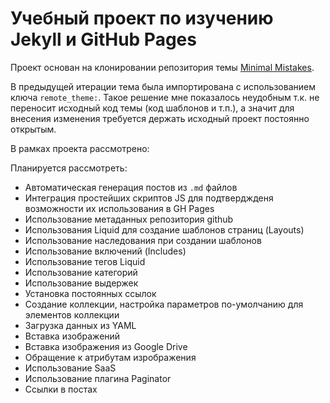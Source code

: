# Учебный проект по изучению Jekyll и GitHub Pages

Проект основан на клонировании репозитория темы [Minimal Mistakes](https://github.com/mmistakes/minimal-mistakes). 

В предыдущей итерации тема была импортирована с использованием ключа `remote_theme:`. Такое решение мне показалось неудобным т.к. не переносит исходный код темы (код шаблонов и т.п.), а значит для внесения изменения требуется держать исходный проект постоянно открытым.

В рамках проекта рассмотрено:


Планируется рассмотреть:
* Автоматическая генерация постов из `.md` файлов
* Интеграция простейших скриптов JS для подтверджденя возможности их использования в GH Pages
* Использование метаданных репозитория github
* Использования Liquid для создание шаблонов страниц (Layouts)
* Использование наследования при создании шаблонов
* Использование включений (Includes)
* Использование тегов Liquid
* Использование категорий
* Использование выдержек
* Установка постоянных ссылок
* Создание коллекции, настройка параметров по-умолчанию для элементов коллекции
* Загрузка данных из YAML
* Вставка изображений
* Вставка изображения из Google Drive
* Обращение к атрибутам изрображения
* Использование SaaS
* Использование плагина Paginator
* Ссылки в постах